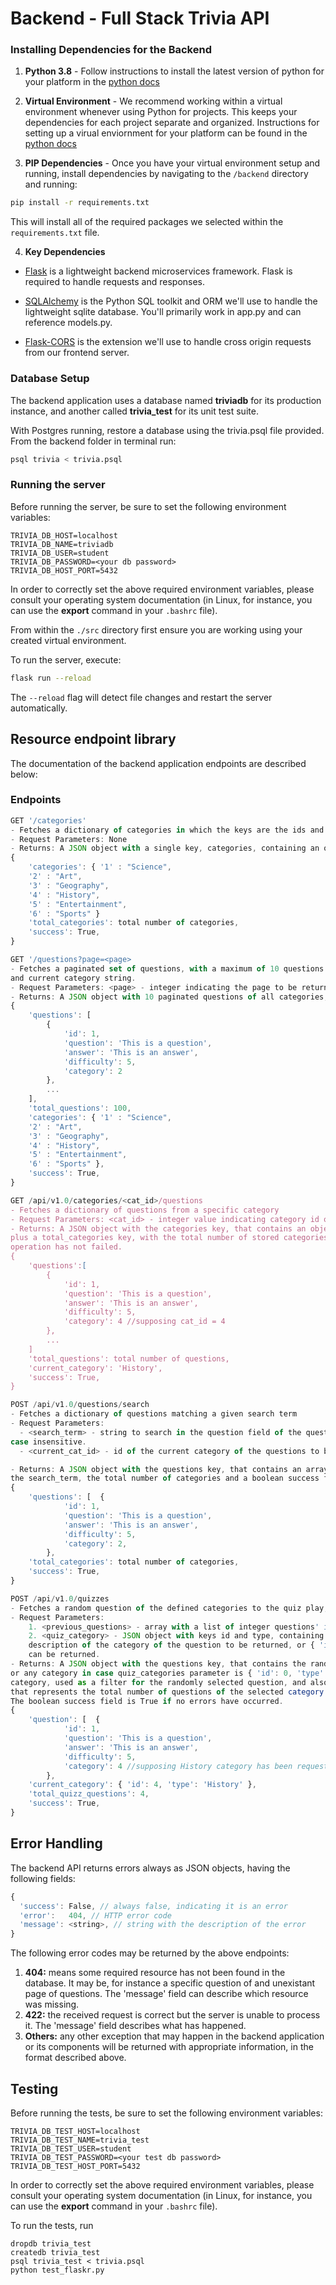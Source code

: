 # Backend - Full Stack Trivia API 

### Installing Dependencies for the Backend

1. **Python 3.8** - Follow instructions to install the latest version of python for your platform in the [python docs](https://docs.python.org/3/using/unix.html#getting-and-installing-the-latest-version-of-python)


2. **Virtual Environment** - We recommend working within a virtual environment whenever using Python for projects. This keeps your dependencies for each project separate and organized. Instructions for setting up a virual enviornment for your platform can be found in the [python docs](https://packaging.python.org/guides/installing-using-pip-and-virtual-environments/)


3. **PIP Dependencies** - Once you have your virtual environment setup and running, install dependencies by navigating to the `/backend` directory and running:
```bash
pip install -r requirements.txt
```
This will install all of the required packages we selected within the `requirements.txt` file.


4. **Key Dependencies**
 - [Flask](http://flask.pocoo.org/)  is a lightweight backend microservices framework. Flask is required to handle requests and responses.

 - [SQLAlchemy](https://www.sqlalchemy.org/) is the Python SQL toolkit and ORM we'll use to handle the lightweight sqlite database. You'll primarily work in app.py and can reference models.py. 

 - [Flask-CORS](https://flask-cors.readthedocs.io/en/latest/#) is the extension we'll use to handle cross origin requests from our frontend server. 

### Database Setup

The backend application uses a database named **triviadb** for its production instance, and another called **trivia_test** for its unit test suite.

With Postgres running, restore a database using the trivia.psql file provided. From the backend folder in terminal run:
```bash
psql trivia < trivia.psql
```

### Running the server

Before running the server, be sure to set the following environment variables:

```
TRIVIA_DB_HOST=localhost
TRIVIA_DB_NAME=triviadb
TRIVIA_DB_USER=student
TRIVIA_DB_PASSWORD=<your db password>
TRIVIA_DB_HOST_PORT=5432
```

In order to correctly set the above required environment variables, please consult your operating system documentation (in Linux, for instance, you can use the **export** command in your `.bashrc` file).

From within the `./src` directory first ensure you are working using your created virtual environment.

To run the server, execute:

```bash
flask run --reload
```

The `--reload` flag will detect file changes and restart the server automatically.

## Resource endpoint library

The documentation of the backend application endpoints are described below:

### Endpoints

```js
GET '/categories'
- Fetches a dictionary of categories in which the keys are the ids and the value is the corresponding string of the category
- Request Parameters: None
- Returns: A JSON object with a single key, categories, containing an object of id: category_string key:value pairs. 
{
    'categories': { '1' : "Science",
    '2' : "Art",
    '3' : "Geography",
    '4' : "History",
    '5' : "Entertainment",
    '6' : "Sports" }
    'total_categories': total number of categories,
    'success': True,
}
```

```js
GET '/questions?page=<page>
- Fetches a paginated set of questions, with a maximum of 10 questions per page, a total number of questions, all categories
and current category string. 
- Request Parameters: <page> - integer indicating the page to be returned
- Returns: A JSON object with 10 paginated questions of all categories, total questions, object including the set of all categories, and a success key indicating no error has occurred.
{
    'questions': [
        {
            'id': 1,
            'question': 'This is a question',
            'answer': 'This is an answer', 
            'difficulty': 5,
            'category': 2
        },
        ...
    ],
    'total_questions': 100,
    'categories': { '1' : "Science",
    '2' : "Art",
    '3' : "Geography",
    '4' : "History",
    '5' : "Entertainment",
    '6' : "Sports" },
    'success': True,
}
```


```js
GET /api/v1.0/categories/<cat_id>/questions
- Fetches a dictionary of questions from a specific category
- Request Parameters: <cat_id> - integer value indicating category id of the questions to be returned
- Returns: A JSON object with the categories key, that contains an object of id: category_string key:value pairs, 
plus a total_categories key, with the total number of stored categories, and a boolean success key, indicating the 
operation has not failed.
{
    'questions':[
        {
            'id': 1,
            'question': 'This is a question',
            'answer': 'This is an answer', 
            'difficulty': 5,
            'category': 4 //supposing cat_id = 4
        },
        ...
    ]
    'total_questions': total number of questions,
    'current_category': 'History',
    'success': True,
}
```


```js
POST /api/v1.0/questions/search
- Fetches a dictionary of questions matching a given search term
- Request Parameters: 
  - <search_term> - string to search in the question field of the question objects. The search is
case insensitive.
  - <current_cat_id> - id of the current category of the questions to be searched

- Returns: A JSON object with the questions key, that contains an array of question objects whose question field matches
the search_term, the total number of categories and a boolean success field that is true if there were no erros.
{
    'questions': [  {
            'id': 1,
            'question': 'This is a question',
            'answer': 'This is an answer', 
            'difficulty': 5,
            'category': 2,
        },
    'total_categories': total number of categories,
    'success': True,
}
```


```js
POST /api/v1.0/quizzes
- Fetches a random question of the defined categories to the quiz play, that is not inside the previous questions array
- Request Parameters:
    1. <previous_questions> - array with a list of integer questions' ids of questions that cannot be returned.
    2. <quiz_category> - JSON object with keys id and type, containing respectively the integer id and the string 
    description of the category of the question to be returned, or { 'id': 0, 'type': 'All' } in case any category
    can be returned.
- Returns: A JSON object with the questions key, that contains the random question object of the specified category,
or any category in case quiz_categories parameter is { 'id': 0, 'type': 'All' }, the object representing the current
category, used as a filter for the randomly selected question, and also the total_quizz_questions, an integer value
that represents the total number of questions of the selected category (or categories) in the database.
The boolean success field is True if no errors have occurred.
{
    'question': [  {
            'id': 1,
            'question': 'This is a question',
            'answer': 'This is an answer', 
            'difficulty': 5,
            'category': 4 //supposing History category has been requested
        },
    'current_category': { 'id': 4, 'type': 'History' },
    'total_quizz_questions': 4,
    'success': True,
}
```


## Error Handling

The backend API returns errors always as JSON objects, having the following fields:

```js
{
  'success': False, // always false, indicating it is an error
  'error':   404, // HTTP error code
  'message': <string>, // string with the description of the error
}
```

The following error codes may be returned by the above endpoints:
1. **404:** means some required resource has not been found in the database. It may be, for instance a specific question of and unexistant page of questions. The 'message' field can describe which resource was missing.
2. **422:** the received request is correct but the server is unable to process it. The 'message' field describes what has happened.
3. **Others:** any other exception that may happen in the backend application or its components will be returned with appropriate information, in the format described above.

## Testing

Before running the tests, be sure to set the following environment variables:

```
TRIVIA_DB_TEST_HOST=localhost
TRIVIA_DB_TEST_NAME=trivia_test
TRIVIA_DB_TEST_USER=student
TRIVIA_DB_TEST_PASSWORD=<your test db password>
TRIVIA_DB_TEST_HOST_PORT=5432
```

In order to correctly set the above required environment variables, please consult your operating system documentation (in Linux, for instance, you can use the **export** command in your `.bashrc` file).

To run the tests, run
```
dropdb trivia_test
createdb trivia_test
psql trivia_test < trivia.psql
python test_flaskr.py
```
